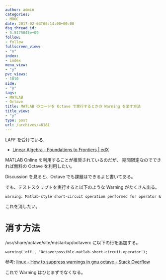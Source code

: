```yaml
---
author: admin
categories:
- MOOC
date: 2017-02-03T06:14:00+00:00
dsq_thread_id:
- 5.5175045e+09
follow:
- follow
fullscreen_view:
- "n"
index:
- index
menu_view:
- "y"
pvc_views:
- 1010
side:
- "y"
tags:
- MATLAB
- Octave
title: MATLAB のコードを Octave で実行するときの Warning を消す方法
title_view:
- "y"
type: post
url: /archives/=6181
---
```


LAFF を受けている.

-   [Linear Algebra - Foundations to Frontiers |
    edX](https://www.edx.org/course/linear-algebra-foundations-frontiers-utaustinx-ut-5-05x)

MATLAB Online を利用することが推奨されているのだが、
期間限定なのでできれば無料の Octave を利用したい。

Discussion を見ると、Octave でも課題はできるよと書いてある。

でも、テストスクリプトを実行すると以下のような Warning がたくさん出る。

``` {.bash}
warning: Matlab-style short-circuit operation performed for operator &
```

これを消したい。

消す方法
========

/usr/share/octave/site/m/startup/octaverc に以下の行を追加する。

``` {.bash}
warning('off', 'Octave:possible-matlab-short-circuit-operator');
```

参考: [linux - How to suppress warnings in gnu octave - Stack
Overflow](http://stackoverflow.com/questions/11384359/how-to-suppress-warnings-in-gnu-octave)

これで Warning はひとまずでなくなる。
